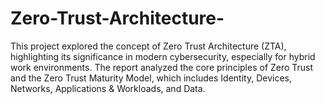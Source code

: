 # Zero-Trust-Architecture-
This project explored the concept of Zero Trust Architecture (ZTA), highlighting its significance in modern cybersecurity, especially for hybrid work environments. The report analyzed the core principles of Zero Trust and the Zero Trust Maturity Model, which includes Identity, Devices, Networks, Applications &amp; Workloads, and Data. 
